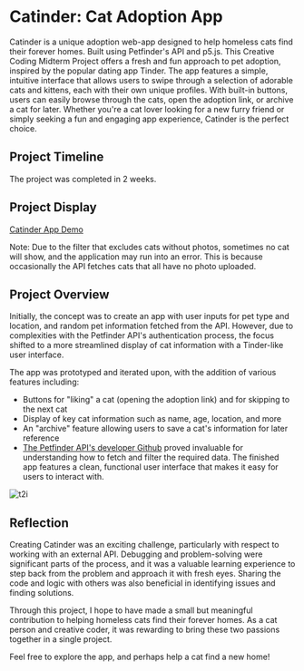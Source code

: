 # Catinder: Cat Adoption App
Catinder is a unique adoption web-app designed to help homeless cats find their forever homes. Built using Petfinder's API and p5.js. This Creative Coding Midterm Project offers a fresh and fun approach to pet adoption, inspired by the popular dating app Tinder. The app features a simple, intuitive interface that allows users to swipe through a selection of adorable cats and kittens, each with their own unique profiles. With built-in buttons, users can easily browse through the cats, open the adoption link, or archive a cat for later. Whether you're a cat lover looking for a new furry friend or simply seeking a fun and engaging app experience, Catinder is the perfect choice.

## Project Timeline
The project was completed in 2 weeks.

## Project Display
[Catinder App Demo](https://zxxwxyyy.github.io/catinder/)


Note: Due to the filter that excludes cats without photos, sometimes no cat will show, and the application may run into an error. This is because occasionally the API fetches cats that all have no photo uploaded.

## Project Overview
Initially, the concept was to create an app with user inputs for pet type and location, and random pet information fetched from the API. However, due to complexities with the Petfinder API's authentication process, the focus shifted to a more streamlined display of cat information with a Tinder-like user interface.

The app was prototyped and iterated upon, with the addition of various features including:

- Buttons for "liking" a cat (opening the adoption link) and for skipping to the next cat
- Display of key cat information such as name, age, location, and more
- An "archive" feature allowing users to save a cat's information for later reference
- [The Petfinder API's developer Github](https://github.com/petfinder-com/petfinder-js-sdk) proved invaluable for understanding how to fetch and filter the required data. The finished app features a clean, functional user interface that makes it easy for users to interact with.

![t2i](https://static.wixstatic.com/media/9b1712_1e7e78572878467aa5122a93a7574dcc~mv2.png/v1/fill/w_373,h_284,al_c,q_85,usm_0.66_1.00_0.01,enc_auto/9b1712_1e7e78572878467aa5122a93a7574dcc~mv2.png)

## Reflection
Creating Catinder was an exciting challenge, particularly with respect to working with an external API. Debugging and problem-solving were significant parts of the process, and it was a valuable learning experience to step back from the problem and approach it with fresh eyes. Sharing the code and logic with others was also beneficial in identifying issues and finding solutions.

Through this project, I hope to have made a small but meaningful contribution to helping homeless cats find their forever homes. As a cat person and creative coder, it was rewarding to bring these two passions together in a single project.

Feel free to explore the app, and perhaps help a cat find a new home!
